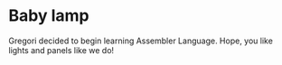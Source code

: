 # Baby lamp
Gregori decided to begin learning Assembler Language. Hope, you like lights and panels like we do!
